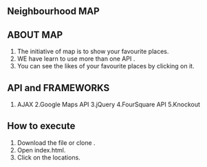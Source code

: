 ## Neighbourhood MAP

## ABOUT MAP

1. The initiative of map is to show your favourite places.
2. WE have learn to use more than one API .
3. You can see the likes of your favourite places by clicking on it.

## API and FRAMEWORKS

1. AJAX
2.Google Maps API
3.jQuery
4.FourSquare API
5.Knockout

## How to execute 

1. Download the file or clone .
2. Open index.html.
3. Click on the locations.
